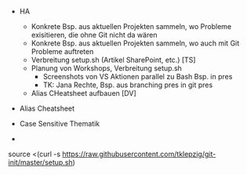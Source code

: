 - HA
  - Konkrete Bsp. aus aktuellen Projekten sammeln, wo Probleme exisitieren, die ohne Git nicht da wären
  - Konkrete Bsp. aus aktuellen Projekten sammeln, wo auch mit Git Probleme auftreten
  - Verbreitung setup.sh (Artikel SharePoint, etc.) [TS]
  - Planung von Workshops, Verbreitung setup.sh
    - Screenshots von VS Aktionen parallel zu Bash Bsp. in pres
    - TK: Jana Rechte, Bsp. aus branching pres in git pres
  - Alias CHeatsheet aufbauen [DV]

- Alias Cheatsheet
- Case Sensitive Thematik
- 
source <(curl -s https://raw.githubusercontent.com/tklepzig/git-init/master/setup.sh)
    
